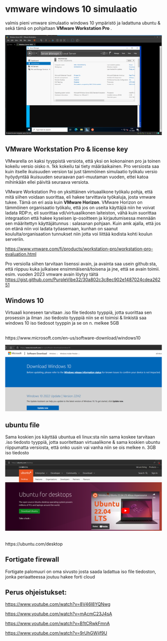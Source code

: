 # vmware windows 10 simulaatio

valmis pieni vmware simulaatio windows 10 ympäristö ja ladattuna ubuntu & sekä tämä on pohjaltaan <b>VMware Workstation Pro </b>. 

![Alt text](images/vmware-win10-1.PNG)

## VMware Workstation Pro & license key

VMwarella on kaksi tyyppistä versiota, että yksi on kokonainen pro ja toinen kokeilu versio oisko n. 1kk kokeilu tai tiety määräaikainen. Pro versiosta saa kuin itselle ikuisuuden version tai just tämmöinen simulaatio työkalu versio hyöydyntää ikuisuuden seuraavan pari-muutaman vuoden, ettei katoa mihinkään ellei päivitä seuraava versiota.

VMware Workstation Pro on yksittäinen virtuaalikone työkalu pohja, että mitä siihen voidaan suorittaa, eli hakee tarvittavia työkaluja, josta vmware tukee. Tämä on eri asia kuin <b>VMware Horizon</b>. VMware Horizon on tämmöinen organisaatio työkalu, että jos on useita käyttäjiä niin he voivat ladata RDP:n, eli suorittaa vdi/virtuaalikonen laiteiston, vähä kuin suorittaa integraation että hakee kyseisen ip-osoitteen ja kirjautumisessa mennään sen määritettyn käyttäjätunnus : salasanan pohjaan. Kuin amk ajalla, että jos on etänä niin voi ladata työasemaan, kunhan on saanut koululta/organisaation tunnukset niin jotta voi liittää kodista kohti koulun serveriin.

https://www.vmware.com/fi/products/workstation-pro/workstation-pro-evaluation.html

Pro versiolla siihen tarvitaan lisenssi avain, ja avainta saa usein github:sta, että riippuu kuka julkaisee ensimmäisenä/toisena ja jne, että se avain toimii. esim. vuoden 2023 vmware avain löytyy tältä <br>
https://gist.github.com/PurpleVibe32/30a802c3c8ec902e1487024cdea26251

## Windows 10

Virtuaali koneseen tarvitaan .iso file tiedosto tyyppiä, jotta suorittaa sen prosessin ja ilman .iso tiedosto tyyppiä niin se ei toimisi &
linkistä saa windows 10 iso tiedosot tyyppin ja se on n. melkee 5GB

<br>
https://www.microsoft.com/en-us/software-download/windows10

![Alt text](images/vmware-win10-2.PNG)

## ubuntu file

Sama koskien jos käyttää ubuntua eli linux:sta niin sama koskee tarvitaan .iso tiedosto tyyppiä, jotta suoritettaan virtuaalikone & sama koskien ubuntu riippumatta versiosta, että onko uusin vai vanha niin se ois melkee n. 3GB iso tiedosto

![Alt text](images/vmware-win10-3.PNG)

<br>
https://ubuntu.com/desktop

## Fortigate firewall

Fortigate palomuuri on oma sivusto josta saada ladattua iso file tiedoston, jonka periaatteessa joutuu hakee forti cloud

## Perus ohjeistukset:

https://www.youtube.com/watch?v=8V46I8YQNwg

https://www.youtube.com/watch?v=mAcmC23J4sA

https://www.youtube.com/watch?v=B1tCRwkFmnA

https://www.youtube.com/watch?v=9rUhGWijf9U
